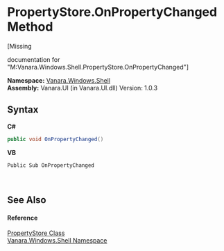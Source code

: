 # PropertyStore.OnPropertyChanged Method 
 

\[Missing <summary> documentation for "M:Vanara.Windows.Shell.PropertyStore.OnPropertyChanged"\]

**Namespace:**&nbsp;<a href="be182789-447d-1423-b31f-7fd1f1f04ab2">Vanara.Windows.Shell</a><br />**Assembly:**&nbsp;Vanara.UI (in Vanara.UI.dll) Version: 1.0.3

## Syntax

**C#**<br />
``` C#
public void OnPropertyChanged()
```

**VB**<br />
``` VB
Public Sub OnPropertyChanged
```

<br />

## See Also


#### Reference
<a href="645b387b-035a-14f3-444b-f9d2bed24e20">PropertyStore Class</a><br /><a href="be182789-447d-1423-b31f-7fd1f1f04ab2">Vanara.Windows.Shell Namespace</a><br />